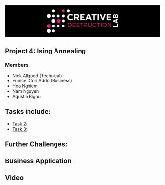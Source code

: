 ![CDL 2020 Cohort Project](../figures/CDL_logo.jpg)
## Project 4: Ising Annealing

### Members

* Nick Allgood (Technical)
* Eunice Ofori Addo (Business)
* Hoa Nghiem
* Nam Nguyen
* Agustin Bignu

## Tasks include:

* [Task 2:](./Group2-Task2.ipynb)
* [Task 3:](./Task_3.ipynb)

## Further Challenges: 


## Business Application


## Video 

